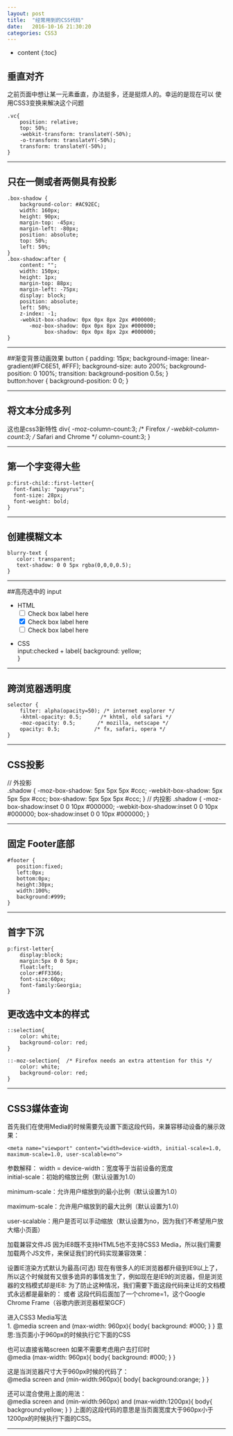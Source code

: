 ```yaml
---
layout: post
title:  "经常用到的CSS代码"
date:   2016-10-16 21:30:20
categories: CSS3
---
```


* content
{:toc}

## 垂直对齐

之前页面中想让某一元素垂直，办法挺多，还是挺烦人的。幸运的是现在可以
使用CSS3变换来解决这个问题

    .vc{
        position: relative;
        top: 50%;
        -webkit-transform: translateY(-50%);
        -o-transform: translateY(-50%);
        transform: translateY(-50%);
    }

---

## 只在一侧或者两侧具有投影
    .box-shadow {
        background-color: #AC92EC;
        width: 160px;
        height: 90px;
        margin-top: -45px;
        margin-left: -80px;
        position: absolute;
        top: 50%;
        left: 50%;
    }
    .box-shadow:after {
        content: "";
        width: 150px;
        height: 1px;
        margin-top: 88px;
        margin-left: -75px;
        display: block;
        position: absolute;
        left: 50%;
        z-index: -1;
        -webkit-box-shadow: 0px 0px 8px 2px #000000;
           -moz-box-shadow: 0px 0px 8px 2px #000000;
                box-shadow: 0px 0px 8px 2px #000000;
    }

---

##渐变背景动画效果
    button {
        padding: 15px;
        background-image: linear-gradient(#FC6E51, #FFF);
        background-size: auto 200%;
        background-position: 0 100%;
        transition: background-position 0.5s;
    }    
    button:hover {
        background-position: 0 0;
    }

---

## 将文本分成多列
这也是css3新特性
    div{
    -moz-column-count:3; /* Firefox */
    -webkit-column-count:3; /* Safari and Chrome */
    column-count:3;
    }

---

## 第一个字变得大些
    p:first-child::first-letter{
      font-family: "papyrus";
      font-size: 28px;
      font-weight: bold;
    }

---

## 创建模糊文本
    blurry-text {
       color: transparent;
       text-shadow: 0 0 5px rgba(0,0,0,0.5);
    }

---

##高亮选中的 input
* HTML <br />
    <input id="mycheck1" type="checkbox" />
    <label for="mycheck1">Check box label here</label>
    <br />
    <input id="mycheck2" type="checkbox" checked/>
    <label for="mycheck2">Check box label here</label>
    <br />
    <input id="mycheck3" type="checkbox" />
    <label for="mycheck3">Check box label here</label>

* CSS <br />
    input:checked + label{
    background: yellow;  
    }

---

## 跨浏览器透明度
    selector {
        filter: alpha(opacity=50); /* internet explorer */
        -khtml-opacity: 0.5;      /* khtml, old safari */
        -moz-opacity: 0.5;       /* mozilla, netscape */
        opacity: 0.5;           /* fx, safari, opera */
    }

---

## CSS投影
// 外投影<br>
    .shadow {
	-moz-box-shadow: 5px 5px 5px #ccc;
	-webkit-box-shadow: 5px 5px 5px #ccc;
	box-shadow: 5px 5px 5px #ccc;
    }
// 内投影
    .shadow {
	-moz-box-shadow:inset 0 0 10px #000000;
	-webkit-box-shadow:inset 0 0 10px #000000;
	box-shadow:inset 0 0 10px #000000;
    }

---

## 固定 Footer底部
    #footer {
       position:fixed;
       left:0px;
       bottom:0px;
       height:30px;
       width:100%;
       background:#999;
    }

---

## 首字下沉
    p:first-letter{
        display:block;
        margin:5px 0 0 5px;
        float:left;
        color:#FF3366;
        font-size:60px;
        font-family:Georgia;
    }

## 更改选中文本的样式
    ::selection{
        color: white;
        background-color: red;
    }
 
    ::-moz-selection{  /* Firefox needs an extra attention for this */
        color: white;
        background-color: red;
    }

---

## CSS3媒体查询
首先我们在使用Media的时候需要先设置下面这段代码，来兼容移动设备的展示效果：

    <meta name="viewport" content="width=device-width, initial-scale=1.0, maximum-scale=1.0, user-scalable=no">

参数解释：
width = device-width：宽度等于当前设备的宽度<br>
initial-scale：初始的缩放比例（默认设置为1.0）

minimum-scale：允许用户缩放到的最小比例（默认设置为1.0）   

maximum-scale：允许用户缩放到的最大比例（默认设置为1.0）   

user-scalable：用户是否可以手动缩放（默认设置为no，因为我们不希望用户放大缩小页面） 

加载兼容文件JS
因为IE8既不支持HTML5也不支持CSS3 Media，所以我们需要加载两个JS文件，来保证我们的代码实现兼容效果：<br>
    <!--[if lt IE 9]>
    <script src="https://oss.maxcdn.com/libs/html5shiv/3.7.0/html5shiv.js"></script>
    <script src="https://oss.maxcdn.com/libs/respond.js/1.3.0/respond.min.js"></script>
    <![endif]-->


设置IE渲染方式默认为最高(可选)
现在有很多人的IE浏览器都升级到IE9以上了，所以这个时候就有又很多诡异的事情发生了，例如现在是IE9的浏览器，但是浏览器的文档模式却是IE8:
为了防止这种情况，我们需要下面这段代码来让IE的文档模式永远都是最新的：
    <meta http-equiv="X-UA-Compatible" content="IE=edge">
或者
    <meta http-equiv="X-UA-Compatible" content="IE=Edge，chrome=1">
这段代码后面加了一个chrome=1，这个Google Chrome Frame（谷歌内嵌浏览器框架GCF）

进入CSS3 Media写法<br>
1.
    @media screen and (max-width: 960px){
	body{
	     background: #000;
	}
    }
意思:当页面小于960px的时候执行它下面的CSS<br>

也可以直接省略screen 如果不需要考虑用户去打印时<br>
    @media (max-width: 960px){
	 body{
             background: #000;
	 }
    }


这是当浏览器尺寸大于960px时候的代码了：<br>
    @media screen and (min-width:960px){
	body{
	     background:orange;
	}
    }

还可以混合使用上面的用法：<br>
    @media screen and (min-width:960px) and (max-width:1200px){
       body{
          background:yellow;
       }
    }
上面的这段代码的意思是当页面宽度大于960px小于1200px的时候执行下面的CSS。

--- 



